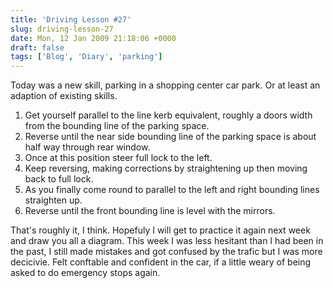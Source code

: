 ```yaml
---
title: 'Driving Lesson #27'
slug: driving-lesson-27
date: Mon, 12 Jan 2009 21:18:06 +0000
draft: false
tags: ['Blog', 'Diary', 'parking']
---
```


Today was a new skill, parking in a shopping center car park. Or at least an adaption of existing skills.

1.  Get yourself parallel to the line kerb equivalent, roughly a doors width from the bounding line of the parking space.
2.  Reverse until the near side bounding line of the parking space is about half way through rear window.
3.  Once at this position steer full lock to the left.
4.  Keep reversing, making corrections by straightening up then moving back to full lock.
5.  As you finally come round to parallel to the left and right bounding lines straighten up.
6.  Reverse until the front bounding line is level with the mirrors.

That's roughly it, I think. Hopefuly I will get to practice it again next week and draw you all a diagram. This week I was less hesitant than I had been in the past, I still made mistakes and got confused by the trafic but I was more decicivie. Felt conftable and confident in the car, if a little weary of being asked to do emergency stops again.